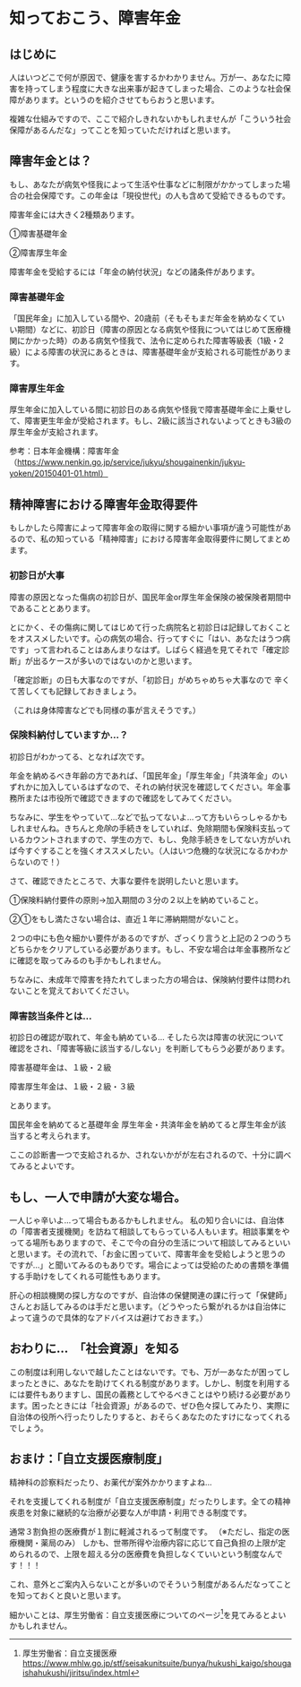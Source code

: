 # 知っておこう、障害年金

## はじめに
人はいつどこで何が原因で、健康を害するかわかりません。万が一、あなたに障害を持ってしまう程度に大きな出来事が起きてしまった場合、このような社会保障があります。というのを紹介させてもらおうと思います。

複雑な仕組みですので、ここで紹介しきれないかもしれませんが「こういう社会保障があるんだな」ってことを知っていただければと思います。

## 障害年金とは？
もし、あなたが病気や怪我によって生活や仕事などに制限がかかってしまった場合の社会保障です。この年金は「現役世代」の人も含めて受給できるものです。

障害年金には大きく2種類あります。

①障害基礎年金

②障害厚生年金

障害年金を受給するには「年金の納付状況」などの諸条件があります。

### 障害基礎年金
「国民年金」に加入している間や、20歳前（そもそもまだ年金を納めなくていい期間）などに、初診日（障害の原因となる病気や怪我についてはじめて医療機関にかかった時）のある病気や怪我で、法令に定められた障害等級表（1級・2級）による障害の状況にあるときは、障害基礎年金が支給される可能性があります。

### 障害厚生年金
厚生年金に加入している間に初診日のある病気や怪我で障害基礎年金に上乗せして、障害更生年金が受給されます。もし、2級に該当されないよってときも3級の厚生年金が支給されます。

参考：日本年金機構：障害年金（https://www.nenkin.go.jp/service/jukyu/shougainenkin/jukyu-yoken/20150401-01.html）

## 精神障害における障害年金取得要件
もしかしたら障害によって障害年金の取得に関する細かい事項が違う可能性があるので、私の知っている「精神障害」における障害年金取得要件に関してまとめます。

### 初診日が大事
障害の原因となった傷病の初診日が、国民年金or厚生年金保険の被保険者期間中であることとあります。

とにかく、その傷病に関してはじめて行った病院名と初診日は記録しておくことをオススメしたいです。心の病気の場合、行ってすぐに「はい、あなたはうつ病です」って言われることはあんまりなはず。しばらく経過を見てそれで「確定診断」が出るケースが多いのではないのかと思います。


「確定診断」の日も大事なのですが、「初診日」がめちゃめちゃ大事なので
辛くて苦しくても記録しておきましょう。

（これは身体障害などでも同様の事が言えそうです。）

### 保険料納付していますか…？
初診日がわかってる、となれば次です。

年金を納めるべき年齢の方であれば、「国民年金」「厚生年金」「共済年金」のいずれかに加入しているはずなので、それの納付状況を確認してください。年金事務所または市役所で確認できますので確認をしてみてください。

ちなみに、学生をやっていて…などで払ってないよ…って方もいらっしゃるかもしれませんね。きちんと*免除*の手続きをしていれば、免除期間も保険料支払っているカウントされますので、学生の方で、もし、免除手続きをしてない方がいれば今すぐすることを強くオススメしたい。（人はいつ危機的な状況になるかわからないので！）

さて、確認できたところで、大事な要件を説明したいと思います。

①保険料納付要件の原則→加入期間の３分の２以上を納めていること。

②①をもし満たさない場合は、直近１年に滞納期間がないこと。

２つの中にも色々細かい要件があるのですが、ざっくり言うと上記の２つのうちどちらかをクリアしている必要があります。もし、不安な場合は年金事務所などに確認を取ってみるのも手かもしれません。

ちなみに、未成年で障害を持たれてしまった方の場合は、保険納付要件は問われないことを覚えておいてください。

### 障害該当条件とは…
初診日の確認が取れて、年金も納めている…
そしたら次は障害の状況について確認をされ、「障害等級に該当する/しない」を判断してもらう必要があります。

障害基礎年金は、１級・２級

障害厚生年金は、１級・２級・３級

とあります。

国民年金を納めてると基礎年金
厚生年金・共済年金を納めてると厚生年金が該当すると考えられます。

ここの診断書一つで支給されるか、されないかがが左右されるので、十分に調べてみるとよいです。

## もし、一人で申請が大変な場合。
一人じゃ辛いよ…って場合もあるかもしれません。
私の知り合いには、自治体の「障害者支援機関」を訪ねて相談してもらっている人もいます。相談事業をやってる場所もありますので、そこで今の自分の生活について相談してみるといいと思います。その流れで、「お金に困っていて、障害年金を受給しようと思うのですが…」と聞いてみるのもありです。場合によっては受給のための書類を準備する手助けをしてくれる可能性もあります。

肝心の相談機関の探し方なのですが、自治体の保健関連の課に行って「保健師」さんとお話してみるのは手だと思います。（どうやったら繋がれるかは自治体によって違うので具体的なアドバイスは避けておきます。）

## おわりに…　「社会資源」を知る
この制度は利用しないで越したことはないです。でも、万が一あなたが困ってしまったときに、あなたを助けてくれる制度があります。しかし、制度を利用するには要件もありますし、国民の義務としてやるべきことはやり続ける必要があります。困ったときには「社会資源」があるので、ぜひ色々探してみたり、実際に自治体の役所へ行ったりしたりすると、おそらくあなたのたすけになってくれるでしょう。

## おまけ：「自立支援医療制度」
精神科の診察料だったり、お薬代が案外かかりますよね…

それを支援してくれる制度が「自立支援医療制度」だったりします。全ての精神疾患を対象に継続的な治療が必要な人が申請・利用できる制度です。


通常３割負担の医療費が１割に軽減されるって制度です。
（※ただし、指定の医療機関・薬局のみ）
しかも、世帯所得や治療内容に応じて自己負担の上限が定められるので、上限を超える分の医療費を負担しなくていいという制度なんです！！！

これ、意外とご案内入らないことが多いのでそういう制度があるんだなってことを知っておくと良いと思います。

細かいことは、厚生労働省：自立支援医療についてのページ[^jiritsu]を見てみるとよいかもしれません。

[^jiritsu]: 厚生労働省：自立支援医療　https://www.mhlw.go.jp/stf/seisakunitsuite/bunya/hukushi_kaigo/shougaishahukushi/jiritsu/index.html